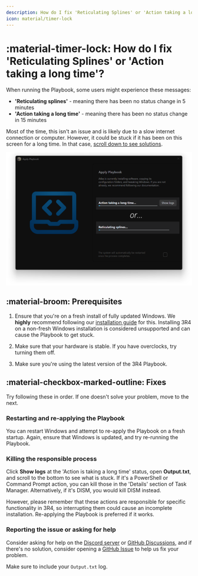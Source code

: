 ```yaml
---
description: How do I fix 'Reticulating Splines' or 'Action taking a long time'?
icon: material/timer-lock
---
```


# :material-timer-lock: How do I fix 'Reticulating Splines' or 'Action taking a long time'?

When running the Playbook, some users might experience these messages:

- **'Reticulating splines'** - meaning there has been no status change in 5 minutes
- **'Action taking a long time'** - meaning there has been no status change in 15 minutes

Most of the time, this isn't an issue and is likely due to a slow internet connection or computer. However, it could be stuck if it has been on this screen for a long time. In that case, [scroll down to see solutions](#prerequisites).

![AME Wizard 'Apply Playbook' window demonstrating what 'Reticulating Splines' and 'Action taking a long time' looks like](../../assets/images/reticulating-splines.webp)

## :material-broom: Prerequisites

1. Ensure that you're on a fresh install of fully updated Windows. We **highly** recommend following our [installation guide](../../getting-started/installation.md) for this. Installing 3R4 on a non-fresh Windows installation is considered unsupported and can cause the Playbook to get stuck.

1. Make sure that your hardware is stable. If you have overclocks, try turning them off.

1. Make sure you're using the latest version of the 3R4 Playbook.

## :material-checkbox-marked-outline: Fixes

Try following these in order. If one doesn't solve your problem, move to the next.

### Restarting and re-applying the Playbook

You can restart Windows and attempt to re-apply the Playbook on a fresh startup. Again, ensure that Windows is updated, and try re-running the Playbook.

### Killing the responsible process

Click **Show logs** at the 'Action is taking a long time' status, open **Output.txt**, and scroll to the bottom to see what is stuck. If it's a PowerShell or Command Prompt action, you can kill those in the 'Details' section of Task Manager. Alternatively, if it's DISM, you would kill DISM instead.

However, please remember that these actions are responsible for specific functionality in 3R4, so interrupting them could cause an incomplete installation. Re-applying the Playbook is preferred if it works.

### Reporting the issue or asking for help

Consider asking for help on the [Discord server](https://discord.atlasos.net/) or [GitHub Discussions](https://github.com/Atlas-OS/Atlas/discussions), and if there's no solution, consider opening a [GitHub Issue](https://github.com/atlas-os/atlas/issues) to help us fix your problem.

Make sure to include your `Output.txt` log.